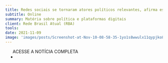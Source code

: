 ```yaml
---
title: Redes sociais se tornaram atores políticos relevantes, afirma especialista
subtitle: Online
summary: Matéria sobre política e plataformas digitais
client: Rede Brasil Atual (RBA)
tools: 
date: 2021-11-09
image: 'images/posts/Screenshot-at-Nov-10-08-58-35-1yo1s8wwulx11qypjko8se68diavy9c3sjhk60m8fzac.png'
---
```




<div class="post__share"><ul class="share__list list-reset">ACESSE A NOTÍCIA COMPLETA<li class="share__item" style="margin-left: 10px"><a class="share__link share__facebook" style="background: #fa5657" href="https://www.redebrasilatual.com.br/cidadania/redes-sociais-atores-politicos-especialistas/" 
onclick=window.open(this.href, 'pop-up', 'left=20,top=20,width=500,height=500,toolbar=1,resizable=0'); return false;" title="Link" rel="nofollow"><i class="fa-solid fa-link"></i></a></li></ul></div>
<!-- <div class="gallery-box"><div class="gallery"><img src="/clipping/images/example-1.jpg" loading="lazy" alt="Project"><img src="/clipping/images/example-2.jpg" loading="lazy" alt="Project"></div><em>Gallery / <a href="https://www.freepik.com/" target="_blank">Freepic</a></em></div> -->